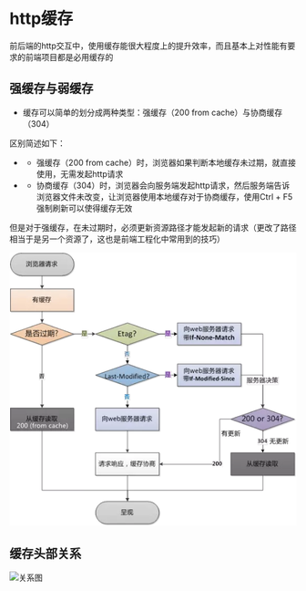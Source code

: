 # http缓存

前后端的http交互中，使用缓存能很大程度上的提升效率，而且基本上对性能有要求的前端项目都是必用缓存的

## 强缓存与弱缓存

- 缓存可以简单的划分成两种类型：强缓存（200 from cache）与协商缓存（304）

区别简述如下：

- - 强缓存（200 from cache）时，浏览器如果判断本地缓存未过期，就直接使用，无需发起http请求

- - 协商缓存（304）时，浏览器会向服务端发起http请求，然后服务端告诉浏览器文件未改变，让浏览器使用本地缓存对于协商缓存，使用Ctrl + F5强制刷新可以使得缓存无效

但是对于强缓存，在未过期时，必须更新资源路径才能发起新的请求（更改了路径相当于是另一个资源了，这也是前端工程化中常用到的技巧）

![区别图](https://github.com/ChesterBu/Blog/blob/master/img/netImg/cache1.png?raw=true)

## 缓存头部关系

![关系图]()